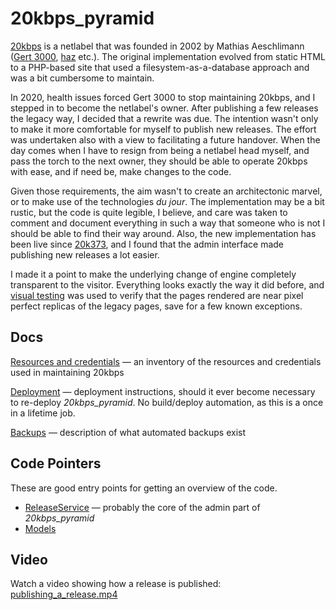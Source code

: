 # 20kbps_pyramid

[20kbps](https://20kbps.net/index2.htm) is a netlabel that was founded in 2002 by Mathias Aeschlimann ([Gert 3000](https://www.discogs.com/artist/801529-Gert-3000), [haz](https://www.discogs.com/artist/318522-H%C3%A4z?anv=Haz&filter_anv=1) etc.). The original implementation evolved from static HTML to a PHP-based site that used
a filesystem-as-a-database approach and was a bit cumbersome to maintain.

In 2020, health issues forced Gert 3000 to stop maintaining 20kbps, and I stepped in to become the netlabel's owner. After publishing a few releases
the legacy way, I decided that a rewrite was due. The intention wasn't only to make it more comfortable for myself to publish new releases. The effort was undertaken also with a view to facilitating a future handover. When the day comes when I have to resign from being a netlabel head myself, and pass the torch to the next owner, they should be able to operate 20kbps with ease, and if need be, make changes to the code.

Given those requirements, the aim wasn't to create an architectonic marvel, or to make use of the technologies
*du jour*. The implementation may be a bit rustic, but the code is quite legible, I believe, and care was taken to comment and document everything in such a way that someone who is not I should be able to find their way around. Also, the new implementation has been live since [20k373](https://20kbps.net/Releases/20y20k/), and I found that the admin interface made publishing new releases a lot easier.

I made it a point to make the underlying change of engine completely transparent to the visitor. Everything looks exactly the way it did before, and [visual testing](viztest/visualTests.spec.js) was used to verify that the pages rendered are near pixel perfect replicas of the legacy pages, save for a few known exceptions.

## Docs

[Resources and credentials](RESOURCES.md) ― an inventory of the resources and credentials used in maintaining 20kbps

[Deployment](DEPLOY.md) ― deployment instructions, should it ever become necessary to re-deploy *20kbps_pyramid*. No build/deploy automation, as this is a once in a lifetime job.

[Backups](BACKUPS.md) ― description of what automated backups exist

## Code Pointers

These are good entry points for getting an overview of the code.

- [ReleaseService](pyramidprj/release_service.py#L91) ― probably the core of the admin part of *20kbps_pyramid*
- [Models](pyramidprj/models/models.py)

## Video

Watch a video showing how a release is published: [publishing_a_release.mp4](https://storage.googleapis.com/20kbps-static/assets/publishing_a_release.mp4)
